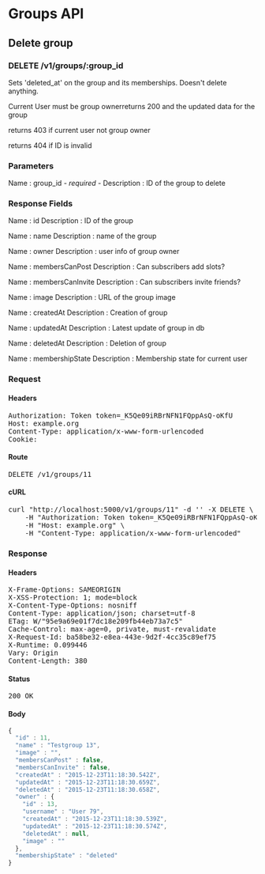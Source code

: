# Groups API

## Delete group

### DELETE /v1/groups/:group_id

Sets &#39;deleted_at&#39; on the group and its memberships. Doesn&#39;t delete anything.

Current User must be group ownerreturns 200 and the updated data for the group

returns 403 if current user not group owner

returns 404 if ID is invalid

### Parameters

Name : group_id *- required -*
Description : ID of the group to delete


### Response Fields

Name : id
Description : ID of the group

Name : name
Description : name of the group

Name : owner
Description : user info of group owner

Name : membersCanPost
Description : Can subscribers add slots?

Name : membersCanInvite
Description : Can subscribers invite friends?

Name : image
Description : URL of the group image

Name : createdAt
Description : Creation of group

Name : updatedAt
Description : Latest update of group in db

Name : deletedAt
Description : Deletion of group

Name : membershipState
Description : Membership state for current user

### Request

#### Headers

<pre>Authorization: Token token=_K5Qe09iRBrNFN1FQppAsQ-oKfU
Host: example.org
Content-Type: application/x-www-form-urlencoded
Cookie: </pre>

#### Route

<pre>DELETE /v1/groups/11</pre>

#### cURL

<pre class="request">curl &quot;http://localhost:5000/v1/groups/11&quot; -d &#39;&#39; -X DELETE \
	-H &quot;Authorization: Token token=_K5Qe09iRBrNFN1FQppAsQ-oKfU&quot; \
	-H &quot;Host: example.org&quot; \
	-H &quot;Content-Type: application/x-www-form-urlencoded&quot;</pre>

### Response

#### Headers

<pre>X-Frame-Options: SAMEORIGIN
X-XSS-Protection: 1; mode=block
X-Content-Type-Options: nosniff
Content-Type: application/json; charset=utf-8
ETag: W/&quot;95e9a69e01f7dc18e209fb44eb73a7c5&quot;
Cache-Control: max-age=0, private, must-revalidate
X-Request-Id: ba58be32-e8ea-443e-9d2f-4cc35c89ef75
X-Runtime: 0.099446
Vary: Origin
Content-Length: 380</pre>

#### Status

<pre>200 OK</pre>

#### Body

```javascript
{
  "id" : 11,
  "name" : "Testgroup 13",
  "image" : "",
  "membersCanPost" : false,
  "membersCanInvite" : false,
  "createdAt" : "2015-12-23T11:18:30.542Z",
  "updatedAt" : "2015-12-23T11:18:30.659Z",
  "deletedAt" : "2015-12-23T11:18:30.658Z",
  "owner" : {
    "id" : 13,
    "username" : "User 79",
    "createdAt" : "2015-12-23T11:18:30.539Z",
    "updatedAt" : "2015-12-23T11:18:30.574Z",
    "deletedAt" : null,
    "image" : ""
  },
  "membershipState" : "deleted"
}
```
